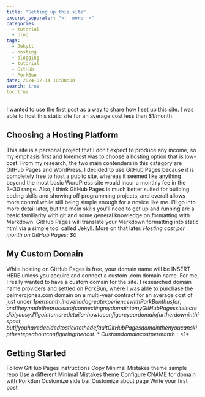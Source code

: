 ```yaml
---
title: "Setting up this site"
excerpt_separator: "<!--more-->"
categories:
  - tutorial
  - blog
tags:
  - Jekyll
  - hosting
  - blogging
  - tutorial
  - GitHub
  - PorkBun
date: 2024-02-14 10:00:00
search: true
toc:true
---
```


I wanted to use the first post as a way to share how I set up this site. I was able to host this static site for an average cost less than $1/month.

## Choosing a Hosting Platform
This site is a personal project that I don’t expect to produce any income, so my emphasis first and foremost was to choose a hosting option that is low-cost. From my research, the two main contenders in this category are GitHub Pages and WordPress. I decided to use GitHub Pages because it is completely free to host a public site, whereas it seemed like anything beyond the most basic WordPress site would incur a monthly fee in the $3-$30 range. Also, I think GitHub Pages is much better suited for building coding skills and showing off programming projects, and overall allows more control while still being simple enough for a novice like me. I’ll go into more detail later, but the main skills you’ll need to get up and running are a basic familiarity with git and some general knowledge on formatting with Markdown. GitHub Pages will translate your Markdown formatting into static html via a simple tool called Jekyll. More on that later.
*Hosting cost per month on GitHub Pages: $0*

## My Custom Domain
While hosting on GitHub Pages is free, your domain name will be INSERT HERE unless you acquire and connect a custom .com domain name. For me, I really wanted to have a custom domain for the site. I researched domain name providers and settled on PorkBun, where I was able to purchase the palmercjones.com domain on a multi-year contract for an average cost of just under $1 per month. I have had a great experience with PorkBun thus far, and they made the process of connecting my domain to my GitHub Pages site incredibly easy. I’ll go into more detail on how to configure your domain further down in this post, but if you have decided to stick to the default GitHub Pages domain then you can skip the steps about configuring the host.
*Custom domain cost per month: <$1*

## Getting Started
Follow GitHub Pages instructions
Copy Minimal Mistakes theme sample repo
Use a different Minimal Mistakes theme
Configure CNAME for domain with PorkBun
Customize side bar
Customize about page
Write your first post
